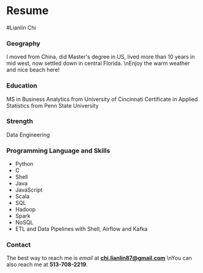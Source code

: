 # Resume

#Lianlin Chi

### Geography
I moved from China, did Master's degree in US, lived more than 10 years in mid west, now settled down in central Florida. \nEnjoy the warm weather and nice beach here!

### Education
MS in Business Analytics from University of Cincinnati
Certificate in Applied Statistics from Penn State University

### Strength
Data Engineering

### Programming Language and Skills
- Python
- C
- Shell
- Java
- JavaScript
- Scala
- SQL
- Hadoop 
- Spark
- NoSQL
- ETL and Data Pipelines with Shell, Airflow and Kafka

### Contact
The best way to reach me is *email* at **chi.lianlin87@gmail.com** \nYou can also reach me at **513-708-2219**.
